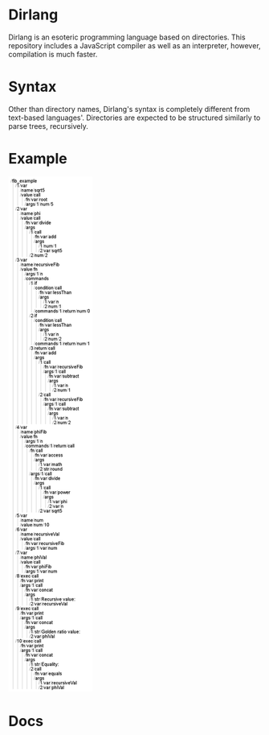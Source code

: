 # Dirlang
Dirlang is an esoteric programming language based on directories. This repository includes a JavaScript compiler as well as an interpreter, however, compilation is much faster.

# Syntax
Other than directory names, Dirlang's syntax is completely different from text-based languages'. Directories are expected to be structured similarly to parse trees, recursively.

# Example
<a href="https://github.com/bks1b/dirlang/tree/main/test"><img src="https://raw.githubusercontent.com/bks1b/dirlang/main/readme/example.png"></a>

# Docs